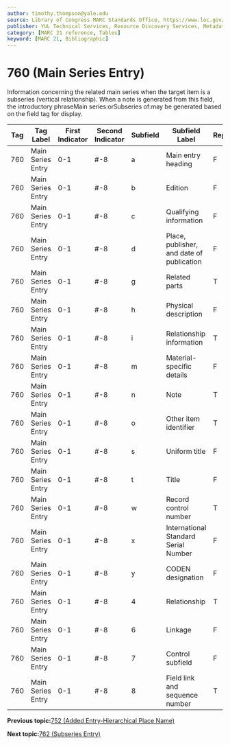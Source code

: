 ```yaml
---
author: timothy.thompson@yale.edu
source: Library of Congress MARC Standards Office, https://www.loc.gov/marc/bibliographic/bd760.html
publisher: YUL Technical Services, Resource Discovery Services, Metadata Services Unit
category: [MARC 21 reference, Tables]
keyword: [MARC 21, Bibliographic]
---
```


# 760 \(Main Series Entry\)

Information concerning the related main series when the target item is a subseries \(vertical relationship\). When a note is generated from this field, the introductory phraseMain series:orSubseries of:may be generated based on the field tag for display.

|Tag|Tag Label|First Indicator|Second Indicator|Subfield|Subfield Label|Repeatable|
|---|---------|---------------|----------------|--------|--------------|----------|
|760|Main Series Entry|0-1|\#-8|a|Main entry heading|F|
|760|Main Series Entry|0-1|\#-8|b|Edition|F|
|760|Main Series Entry|0-1|\#-8|c|Qualifying information|F|
|760|Main Series Entry|0-1|\#-8|d|Place, publisher, and date of publication|F|
|760|Main Series Entry|0-1|\#-8|g|Related parts|T|
|760|Main Series Entry|0-1|\#-8|h|Physical description|F|
|760|Main Series Entry|0-1|\#-8|i|Relationship information|T|
|760|Main Series Entry|0-1|\#-8|m|Material-specific details|F|
|760|Main Series Entry|0-1|\#-8|n|Note|T|
|760|Main Series Entry|0-1|\#-8|o|Other item identifier|T|
|760|Main Series Entry|0-1|\#-8|s|Uniform title|F|
|760|Main Series Entry|0-1|\#-8|t|Title|F|
|760|Main Series Entry|0-1|\#-8|w|Record control number|T|
|760|Main Series Entry|0-1|\#-8|x|International Standard Serial Number|F|
|760|Main Series Entry|0-1|\#-8|y|CODEN designation|F|
|760|Main Series Entry|0-1|\#-8|4|Relationship|T|
|760|Main Series Entry|0-1|\#-8|6|Linkage|F|
|760|Main Series Entry|0-1|\#-8|7|Control subfield|F|
|760|Main Series Entry|0-1|\#-8|8|Field link and sequence number|T|

**Previous topic:**[752 \(Added Entry-Hierarchical Place Name\)](../tables/752_bib_table.md)

**Next topic:**[762 \(Subseries Entry\)](../tables/762_bib_table.md)

